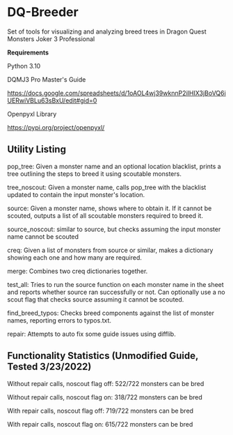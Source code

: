 # DQ-Breeder
Set of tools for visualizing and analyzing breed trees in Dragon Quest Monsters Joker 3 Professional

**Requirements**

Python 3.10

DQMJ3 Pro Master's Guide

https://docs.google.com/spreadsheets/d/1oAOL4wj39wknnP2iIHIX3jBoVQ6iUERwiVBLu63sBxU/edit#gid=0

Openpyxl Library

https://pypi.org/project/openpyxl/

## Utility Listing

pop_tree: Given a monster name and an optional location blacklist, prints a tree outlining the steps to breed it using scoutable monsters.

tree_noscout: Given a monster name, calls pop_tree with the blacklist updated to contain the input monster's location.

source: Given a monster name, shows where to obtain it. If it cannot be scouted, outputs a list of all scoutable monsters required to breed it.

source_noscout: similar to source, but checks assuming the input monster name cannot be scouted

creq: Given a list of monsters from source or similar, makes a dictionary showing each one and how many are required.

merge: Combines two creq dictionaries together.

test_all: Tries to run the source function on each monster name in the sheet and reports whether source ran successfully or not. Can optionally use a no scout flag that checks source assuming it cannot be scouted.

find_breed_typos: Checks breed components against the list of monster names, reporting errors to typos.txt.

repair: Attempts to auto fix some guide issues using difflib.

## Functionality Statistics (Unmodified Guide, Tested 3/23/2022)

Without repair calls, noscout flag off: 522/722 monsters can be bred

Without repair calls, noscout flag on: 318/722 monsters can be bred

With repair calls, noscout flag off: 719/722 monsters can be bred

With repair calls, noscout flag on: 615/722 monsters can be bred
